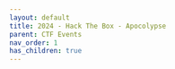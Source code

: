 ```yaml
---
layout: default
title: 2024 - Hack The Box - Apocolypse
parent: CTF Events
nav_order: 1
has_children: true
---
```

